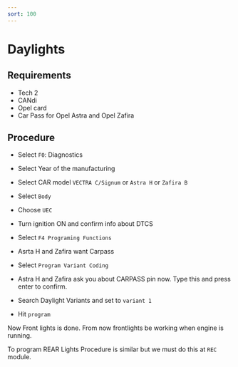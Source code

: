 ```yaml
---
sort: 100
---
```


# Daylights


## Requirements

* Tech 2
* CANdi
* Opel card
* Car Pass for Opel Astra and Opel Zafira
## Procedure

* Select `F0`: Diagnostics

* Select Year of the manufacturing

* Select CAR model `VECTRA C/Signum` or `Astra H` or `Zafira B`

* Select `Body`

* Choose `UEC`

* Turn ignition ON and confirm info about DTCS

* Select `F4 Programing Functions`

* Asrta H and Zafira want Carpass

* Select `Program Variant Coding`

* Astra H and Zafira ask you about CARPASS pin now. Type this and press enter to confirm.

* Search Daylight Variants and set to `variant 1`

* Hit `program`

Now Front lights is done. From now frontlights be working when engine is running. 

To program REAR Lights Procedure is similar but we must do this at `REC` module.
